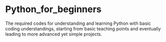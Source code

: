 # Python_for_beginners
The required codes for understanding and learning Python with basic coding understandings, starting from basic teaching points and eventually leading to more advanced yet simple projects.
